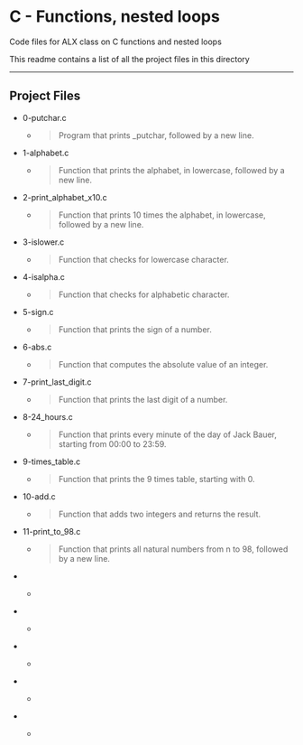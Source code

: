 # C - Functions, nested loops

Code files for ALX class on C functions and nested loops

This readme contains a list of all the project files in this directory

---

## Project Files

* 0-putchar.c
	* > Program that prints _putchar, followed by a new line.
* 1-alphabet.c
	* > Function that prints the alphabet, in lowercase, followed by a new line.
* 2-print_alphabet_x10.c
	* > Function that prints 10 times the alphabet, in lowercase, followed by a new line.
* 3-islower.c
	* > Function that checks for lowercase character.
* 4-isalpha.c
	* > Function that checks for alphabetic character.
* 5-sign.c
	* > Function that prints the sign of a number.
* 6-abs.c
	* > Function that computes the absolute value of an integer.
* 7-print_last_digit.c
	* > Function that prints the last digit of a number.
* 8-24_hours.c
	* > Function that prints every minute of the day of Jack Bauer, starting from 00:00 to 23:59.
* 9-times_table.c
	* > Function that prints the 9 times table, starting with 0.
* 10-add.c
	* > Function that adds two integers and returns the result.
* 11-print_to_98.c
	* > Function that prints all natural numbers from n to 98, followed by a new line.
* 
	* > 
* 
	* > 
* 
	* > 
* 
	* > 
* 
	* > 
